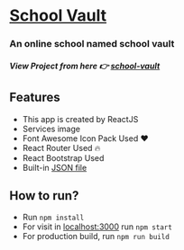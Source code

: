 # [School Vault]()

### An online school named school vault

##### View Project from here 👉 [school-vault](https://school-vault.netlify.app/)

## Features

-   This app is created by ReactJS
-   Services image
-   Font Awesome Icon Pack Used ❤
-   React Router Used 🔥
-   React Bootstrap Used
-   Built-in [JSON file](https://github.com/ProgrammingHeroWC4/review-website-jbmakib/blob/main/public/services.JSON)

## How to run?

-   Run `npm install`
-   For visit in [localhost:3000](http://localhost:3000) run `npm start`
-   For production build, run `npm run build`
